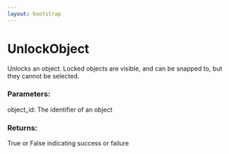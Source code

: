 ```yaml
---
layout: bootstrap
---
```


# UnlockObject

Unlocks an object. Locked objects are visible, and can be snapped to,
        but they cannot be selected.
          

### Parameters:

object_id: The identifier of an object
        

### Returns:


True or False indicating success or failure
        


